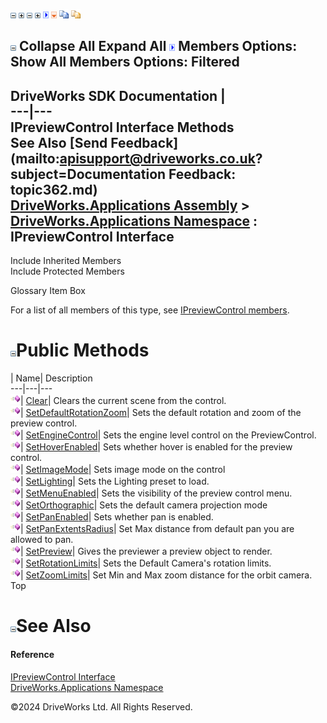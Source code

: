 ![](dotnetimages/collapse.gif) ![](dotnetimages/expand.gif) ![](dotnetimages/collapse.gif) ![](dotnetimages/expand.gif) ![](dotnetimages/drpdown.gif) ![](dotnetimages/drpdown_orange.gif) ![](dotnetimages/copycode.gif) ![](dotnetimages/copycodeHighlight.gif)

![](dotnetimages/collapse.gif) Collapse All Expand All ![](dotnetimages/drpdown.gif) Members Options: Show All  Members Options: Filtered   
---  
DriveWorks SDK Documentation  |   
---|---  
IPreviewControl Interface Methods   
See Also [Send Feedback](mailto:apisupport@driveworks.co.uk?subject=Documentation Feedback: topic362.md)  
[DriveWorks.Applications Assembly](topic13.md) > [DriveWorks.Applications Namespace](topic16.md) : IPreviewControl Interface  
---  
  
Include Inherited Members    
Include Protected Members    


Glossary Item Box

For a list of all members of this type, see [IPreviewControl members](topic363.md).

# ![](dotnetimages/collapse.gif)Public Methods

| Name| Description  
---|---|---  
![ Method](dotnetimages/Method.gif)| [Clear](topic367.md)| Clears the current scene from the control.   
![ Method](dotnetimages/Method.gif)| [SetDefaultRotationZoom](topic368.md)| Sets the default rotation and zoom of the preview control.   
![ Method](dotnetimages/Method.gif)| [SetEngineControl](topic369.md)| Sets the engine level control on the PreviewControl.   
![ Method](dotnetimages/Method.gif)| [SetHoverEnabled](topic370.md)| Sets whether hover is enabled for the preview control.   
![ Method](dotnetimages/Method.gif)| [SetImageMode](topic371.md)| Sets image mode on the control   
![ Method](dotnetimages/Method.gif)| [SetLighting](topic372.md)| Sets the Lighting preset to load.   
![ Method](dotnetimages/Method.gif)| [SetMenuEnabled](topic373.md)| Sets the visibility of the preview control menu.   
![ Method](dotnetimages/Method.gif)| [SetOrthographic](topic374.md)| Sets the default camera projection mode   
![ Method](dotnetimages/Method.gif)| [SetPanEnabled](topic375.md)| Sets whether pan is enabled.   
![ Method](dotnetimages/Method.gif)| [SetPanExtentsRadius](topic376.md)| Set Max distance from default pan you are allowed to pan.   
![ Method](dotnetimages/Method.gif)| [SetPreview](topic377.md)| Gives the previewer a preview object to render.   
![ Method](dotnetimages/Method.gif)| [SetRotationLimits](topic378.md)| Sets the Default Camera's rotation limits.   
![ Method](dotnetimages/Method.gif)| [SetZoomLimits](topic379.md)| Set Min and Max zoom distance for the orbit camera.   
Top

# ![](dotnetimages/collapse.gif)See Also

#### Reference

[IPreviewControl Interface](topic362.md)   
[DriveWorks.Applications Namespace](topic16.md)

©2024 DriveWorks Ltd. All Rights Reserved.
